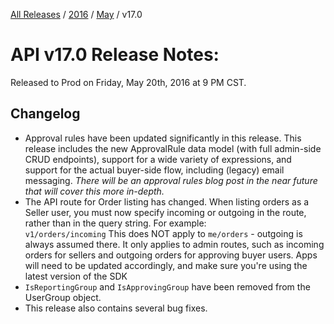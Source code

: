 [All Releases](../../README.md) / [2016](../README.md) / [May](README.md) / v17.0
# API v17.0 Release Notes:

Released to Prod on Friday, May 20th, 2016 at 9 PM CST.

## Changelog
- Approval rules have been updated significantly in this release. This release includes the new ApprovalRule data model (with full admin-side CRUD endpoints), support for a wide variety of expressions, and support for the actual buyer-side flow, including (legacy) email messaging. *There will be an approval rules blog post in the near future that will cover this more in-depth.*
- The API route for Order listing has changed. When listing orders as a Seller user, you must now specify incoming or outgoing in the route, rather than in the query string. For example:  
      ```v1/orders/incoming``` 
      This does NOT apply to `me/orders` - outgoing is always assumed there. It only applies to admin routes, such as incoming orders for sellers and outgoing orders for approving buyer users. Apps will need to be updated accordingly, and make sure you're using the latest version of the SDK
- `IsReportingGroup` and `IsApprovingGroup` have been removed from the UserGroup object.
- This release also contains several bug fixes.